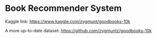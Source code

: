 # Book Recommender System

Kaggle link: https://www.kaggle.com/zygmunt/goodbooks-10k

A more up-to-date dataset: https://github.com/zygmuntz/goodbooks-10k
